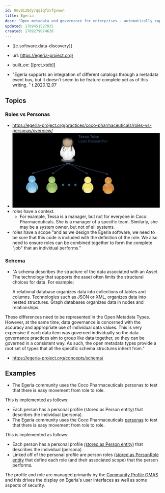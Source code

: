```yaml
---
id: 9mv0i20dy7qqiqfzxfgvwwn
title: Egeria
desc: 'Open metadata and governance for enterprises - automatically capturing, managing and exchanging metadata between tools and platforms, no matter the vendor.'
updated: 1709451527935
created: 1709279074638
---
```


- [[c.software.data-discovery]]
- url: https://egeria-project.org/
- built_on: [[prct.xtdb]]

- "Egeria supports an integration of different catalogs through a metadata event bus, but it doesn’t seem to be feature complete yet as of this writing. " t.2020.12.07

## Topics

### Roles vs Personas

- https://egeria-project.org/practices/coco-pharmaceuticals/roles-vs-personas/overview/ 
- ![](/assets/images/2024-03-02-23-34-16.png)
- roles have a context. 
  - For example, Tessa is a manager, but not for everyone in Coco Pharmaceuticals. She is a manager of a specific team. Similarly, she may be a system owner, but not of all systems.
- roles have a scope "and as we design the Egeria software, we need to be sure that this code is included with the definition of the role. We also need to ensure roles can be combined together to form the complete "job" that an individual performs."

### Schema

- "A schema describes the structure of the data associated with an Asset. The technology that supports the asset often limits the structural choices for data. For example:

    A relational database organizes data into collections of tables and columns.
    Technologies such as JSON or XML, organizes data into nested structures.
    Graph databases organizes data in nodes and relationships.

These differences need to be represented in the Open Metadata Types. However, at the same time, data governance is concerned with the accuracy and appropriate use of individual data values. This is very expensive if each data item was governed individually so the data governance practices aim to group like data together, so they can be governed in a consistent way. As such, the open metadata types provide a root set of types that all the specific schema structures inherit from."
- https://egeria-project.org/concepts/schema/


## Examples

- The Egeria community uses the Coco Pharmaceuticals personas to test that there is easy movement from role to role.

This is implemented as follows:

  - Each person has a personal profile (stored as Person entity) that describes the individual (persona).
  - The Egeria community uses the Coco Pharmaceuticals [personas](https://egeria-project.org/practices/personas/overview) to test that there is easy movement from role to role.

This is implemented as follows:

-   Each person has a personal profile [(stored as Person entity)](https://egeria-project.org/types/1/0112-People) that describes the individual (persona).
-   Linked off of the personal profile are person roles [(stored as PersonRole entity](https://egeria-project.org/types/1/0112-Peoplel) that define each role (and their associated scope) that the person performs.

The profile and role are managed primarily by the [Community Profile OMAS](https://egeria-project.org/services/omas/community-profile/overview) and this drives the display on Egeria's user interfaces as well as some aspects of security.
